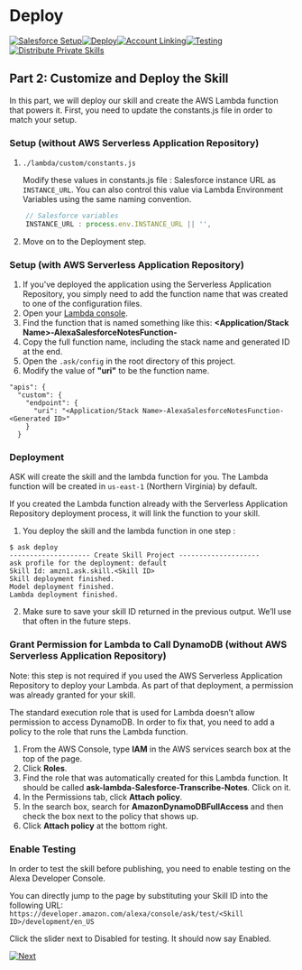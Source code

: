 # Deploy
 
[![Salesforce Setup](https://m.media-amazon.com/images/G/01/mobile-apps/dex/alexa/alexa-skills-kit/tutorials/tutorial-page-marker-1-done._TTH_.png)](./1-salesforce-setup.md)[![Deploy](https://m.media-amazon.com/images/G/01/mobile-apps/dex/alexa/alexa-skills-kit/tutorials/tutorial-page-marker-2-on._TTH_.png)](./2-deploy.md)[![Account Linking](https://m.media-amazon.com/images/G/01/mobile-apps/dex/alexa/alexa-skills-kit/tutorials/tutorial-page-marker-3-off._TTH_.png)](./3-account-linking.md)[![Testing](https://m.media-amazon.com/images/G/01/mobile-apps/dex/alexa/alexa-skills-kit/tutorials/tutorial-page-marker-4-off._TTH_.png)](./4-testing.md)[![Distribute Private Skills](https://m.media-amazon.com/images/G/01/mobile-apps/dex/alexa/alexa-skills-kit/tutorials/tutorial-page-marker-5-off._TTH_.png)](./5-distribute-private-skills.md)

## Part 2: Customize and Deploy the Skill 

In this part, we will deploy our skill and create the AWS Lambda function that powers it. First, you need to update the constants.js file in order to match your setup.

### Setup (without AWS Serverless Application Repository)

1. ```./lambda/custom/constants.js```

   Modify these values in constants.js file : Salesforce instance URL as ```INSTANCE_URL```. You can also control this value via Lambda Environment Variables using the same naming convention.

```javascript
    // Salesforce variables
    INSTANCE_URL : process.env.INSTANCE_URL || '',
```

2. Move on to the Deployment step.

### Setup (with AWS Serverless Application Repository)

1. If you've deployed the application using the Serverless Application Repository, you simply need to add the function name that was created to one of the configuration files.
2. Open your [Lambda console](https://console.aws.amazon.com/lambda/home).
3. Find the function that is named something like this: **<Application/Stack Name>-AlexaSalesforceNotesFunction-<Generated ID>**
4. Copy the full function name, including the stack name and generated ID at the end.
5. Open the ```.ask/config``` in the root directory of this project.
6. Modify the value of **"uri"** to be the function name.

```
"apis": {
  "custom": {
    "endpoint": {
      "uri": "<Application/Stack Name>-AlexaSalesforceNotesFunction-<Generated ID>"
    }
  }
```

### Deployment

ASK will create the skill and the lambda function for you. The Lambda function will be created in ```us-east-1``` (Northern Virginia) by default.

If you created the Lambda function already with the Serverless Application Repository deployment process, it will link the function to your skill. 

1. You deploy the skill and the lambda function in one step :

```
$ ask deploy 
-------------------- Create Skill Project --------------------
ask profile for the deployment: default
Skill Id: amzn1.ask.skill.<Skill ID>
Skill deployment finished.
Model deployment finished.
Lambda deployment finished.
```

2. Make sure to save your skill ID returned in the previous output. We’ll use that often in the future steps.

### Grant Permission for Lambda to Call DynamoDB (without AWS Serverless Application Repository)

Note: this step is not required if you used the AWS Serverless Application Repository to deploy your Lambda. As part of that deployment, a permission was already granted for your skill.

The standard execution role that is used for Lambda doesn’t allow permission to access DynamoDB. In order to fix that, you need to add a policy to the role that runs the Lambda function. 

1. From the AWS Console, type **IAM** in the AWS services search box at the top of the page.
2. Click **Roles**.
3. Find the role that was automatically created for this Lambda function. It should be called **ask-lambda-Salesforce-Transcribe-Notes**. Click on it.
4. In the Permissions tab, click **Attach policy**.
5. In the search box, search for **AmazonDynamoDBFullAccess** and then check the box next to the policy that shows up.
6. Click **Attach policy** at the bottom right.

### Enable Testing

In order to test the skill before publishing, you need to enable testing on the  Alexa Developer Console.

You can directly jump to the page by substituting your Skill ID into the following URL: ```https://developer.amazon.com/alexa/console/ask/test/<Skill ID>/development/en_US```

Click the slider next to Disabled for testing. It should now say Enabled.

[![Next](https://m.media-amazon.com/images/G/01/mobile-apps/dex/alexa/alexa-skills-kit/tutorials/button-next._TTH_.png)](./3-account-linking.md)

